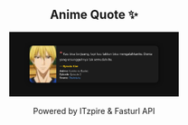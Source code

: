 <h2 align="center">Anime Quote ✨</h2>
<p align="center">
  <img src="quotes-img/2025-04-24_06-00-42.png" alt="Ryouta Kise" width="300"/>
</p>

<p align="center">Powered by ITzpire & Fasturl API</p>
